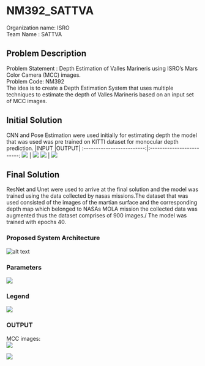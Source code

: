 # NM392_SATTVA

Organization name: ISRO\
Team Name : SATTVA

## Problem Description
Problem Statement : Depth Estimation of Valles Marineris using ISRO’s Mars Color Camera (MCC) images.\
Problem Code: NM392\
The idea is to create a Depth Estimation System that uses multiple techniques to estimate the depth of Valles Marineris based on an input set of MCC images.

## Initial Solution
CNN and Pose Estimation were used initially for estimating depth the model that was used was pre trained on KITTI dataset for monocular depth prediction.
|INPUT     |OUTPUT|
:-------------------------:|:-------------------------:
![](images/inputmono+stereo_1024x320.jpg) | ![](images/outputmono+stereo_1024x320.jpg)
![](images/inputmono+stereo.jpg) | ![](images/outputmono+stereo.jpeg)

## Final Solution
ResNet and Unet were used to arrive at the final solution and the model was trained using the data collected by nasas missions.The dataset that was used consisted of the images of the martian surface and the corresponding depth map which belonged to NASAs MOLA mission the collected data was augmented thus the dataset comprises of 900 images./
The model was trained with epochs 40.

### Proposed System Architecture
![alt text](images/proposed_sys_arch.png)

### Parameters
![](images/parameters.JPG)

### Legend
![](images/legenkmshort.jpg)

### OUTPUT

MCC images:\
![](images/40epoch2.JPG)

![](images/graphs.JPG)

